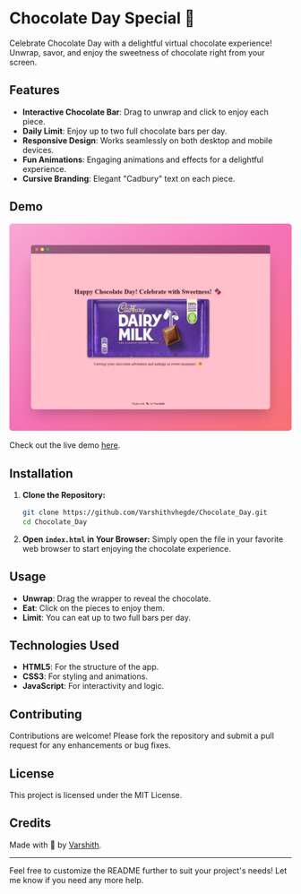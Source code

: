 # Chocolate Day Special 🍫
<!-- Add Image of website website_screenshot.png -->

Celebrate Chocolate Day with a delightful virtual chocolate experience! Unwrap, savor, and enjoy the sweetness of chocolate right from your screen.

## Features

- **Interactive Chocolate Bar**: Drag to unwrap and click to enjoy each piece.
- **Daily Limit**: Enjoy up to two full chocolate bars per day.
- **Responsive Design**: Works seamlessly on both desktop and mobile devices.
- **Fun Animations**: Engaging animations and effects for a delightful experience.
- **Cursive Branding**: Elegant "Cadbury" text on each piece.

## Demo
![website_screenshot](website_screenshot.png)

Check out the live demo [here](https://chocolate-day-special.vercel.app/).

## Installation

1. **Clone the Repository:**
   ```bash
   git clone https://github.com/Varshithvhegde/Chocolate_Day.git
   cd Chocolate_Day
   ```

2. **Open `index.html` in Your Browser:**
   Simply open the file in your favorite web browser to start enjoying the chocolate experience.

## Usage

- **Unwrap**: Drag the wrapper to reveal the chocolate.
- **Eat**: Click on the pieces to enjoy them.
- **Limit**: You can eat up to two full bars per day.

## Technologies Used

- **HTML5**: For the structure of the app.
- **CSS3**: For styling and animations.
- **JavaScript**: For interactivity and logic.


## Contributing

Contributions are welcome! Please fork the repository and submit a pull request for any enhancements or bug fixes.

## License

This project is licensed under the MIT License.

## Credits

Made with 🍫 by [Varshith](https://github.com/Varshithvhegde).

---

Feel free to customize the README further to suit your project's needs! Let me know if you need any more help.
